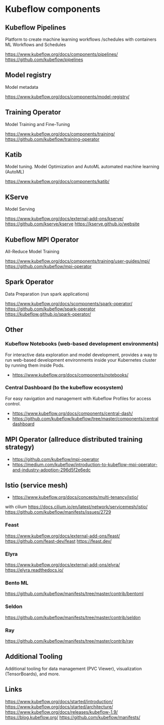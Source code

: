 # Kubeflow components

## Kubeflow Pipelines

Platform to create machine learning workflows /schedules with containers
ML Workflows and Schedules

<https://www.kubeflow.org/docs/components/pipelines/>
<https://github.com/kubeflow/pipelines>

## Model registry

Model metadata

<https://www.kubeflow.org/docs/components/model-registry/>

## Training Operator

Model Training and Fine-Tuning

<https://www.kubeflow.org/docs/components/training/>
<https://github.com/kubeflow/training-operator>

## Katib

Model tuning. Model Optimization and AutoML
automated machine learning (AutoML)

<https://www.kubeflow.org/docs/components/katib/>

## KServe

Model Serving

<https://www.kubeflow.org/docs/external-add-ons/kserve/>
<https://github.com/kserve/kserve>
<https://kserve.github.io/website>

## Kubeflow MPI Operator

All-Reduce Model Training

<https://www.kubeflow.org/docs/components/training/user-guides/mpi/>
<https://github.com/kubeflow/mpi-operator>

## Spark Operator

Data Preparation
(run spark applications)

<https://www.kubeflow.org/docs/scomponents/spark-operator/>
<https://github.com/kubeflow/spark-operator>
<https://kubeflow.github.io/spark-operator/>

## Other

### Kubeflow Notebooks (web-based development environments)

For interactive data exploration and model development, provides a way to run web-based development environments inside your Kubernetes cluster by running them inside Pods.

- <https://www.kubeflow.org/docs/components/notebooks/>

### Central Dashboard (to the kubeflow ecosystem)

For easy navigation and management with Kubeflow Profiles for access control.

- <https://www.kubeflow.org/docs/components/central-dash/>
- <https://github.com/kubeflow/kubeflow/tree/master/components/centraldashboard>

## MPI Operator (allreduce distributed training strategy)

- <https://github.com/kubeflow/mpi-operator>
- <https://medium.com/kubeflow/introduction-to-kubeflow-mpi-operator-and-industry-adoption-296d5f2e6edc>

## Istio (service mesh)

- <https://www.kubeflow.org/docs/concepts/multi-tenancy/istio/>

with cilium
<https://docs.cilium.io/en/latest/network/servicemesh/istio/>
<https://github.com/kubeflow/manifests/issues/2729>

### Feast

<https://www.kubeflow.org/docs/external-add-ons/feast/>
<https://github.com/feast-dev/feast>
<https://feast.dev/>

### Elyra

<https://www.kubeflow.org/docs/external-add-ons/elyra/>
<https://elyra.readthedocs.io/>

### Bento ML

<https://github.com/kubeflow/manifests/tree/master/contrib/bentoml>

### Seldon

<https://github.com/kubeflow/manifests/tree/master/contrib/seldon>

### Ray

<https://github.com/kubeflow/manifests/tree/master/contrib/ray>

## Additional Tooling

Additional tooling for data management (PVC Viewer), visualization (TensorBoards), and more.

## Links

<https://www.kubeflow.org/docs/started/introduction/>
<https://www.kubeflow.org/docs/started/architecture/>
<https://www.kubeflow.org/docs/releases/kubeflow-1.9/>
<https://blog.kubeflow.org/>
<https://github.com/kubeflow/manifests/>
